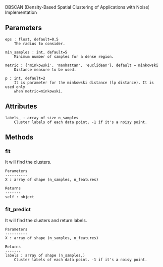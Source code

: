 DBSCAN (Density-Based Spatial Clustering of Applications with Noise) Implementation

  Parameters
  ----------
    eps : float, default=0.5
        The radius to consider.

    min_samples : int, default=5
        Minimum number of samples for a dense region.

    metric : {'minkowski', 'manhattan', 'euclidean'}, default = minkowski
        Distance measure to be used.

    p : int, default=2
        It is parameter for the minkowski distance (lp distance). It is used only
        when metric=minkowski.

  Attributes
  ----------
    labels_ : array of size n_samples
        Cluster labels of each data point. -1 if it's a noisy point.

  Methods
  -------
  
  ### fit
  It will find the clusters.

    Parameters
    ----------
    X : array of shape (n_samples, n_features)

    Returns
    -------
    self : object
    
   ### fit_predict
   It will find the clusters and return labels.

    Parameters
    ----------
    X : array of shape (n_samples, n_features)

    Returns
    -------
    labels : array of shape (n_samples,)
        Cluster labels of each data point. -1 if it's a noisy point.
